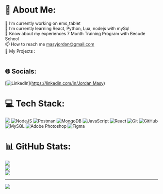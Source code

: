 # 💫 About Me:
🔭 I’m currently working on ems_tablet<br>🌱 I’m currently learning  React, Python, Lua, nodejs with mySql<br>📄 Know about my experiences 7 Month Training Program with Becode School<br>📫 How to reach me masyjordan@gmail.com <br>
🎒 My Projects : 
<br><br>


## 🌐 Socials:
[![LinkedIn](https://img.shields.io/badge/LinkedIn-%230077B5.svg?logo=linkedin&logoColor=white)]([https://linkedin.com/in/Jordan Masy](https://www.linkedin.com/in/jordan-masy/)) 

# 💻 Tech Stack:
![](https://img.shields.io/badge/c-%2300599C.svg?style=for-the-badge&logo=c&logoColor=white) ![NodeJS](https://img.shields.io/badge/node.js-6DA55F?style=for-the-badge&logo=node.js&logoColor=white) ![Postman](https://img.shields.io/badge/Postman-FF6C37?style=for-the-badge&logo=postman&logoColor=white) ![MongoDB](https://img.shields.io/badge/MongoDB-%234ea94b.svg?style=for-the-badge&logo=mongodb&logoColor=white) ![JavaScript](https://img.shields.io/badge/javascript-%23323330.svg?style=for-the-badge&logo=javascript&logoColor=%23F7DF1E) ![React](https://img.shields.io/badge/react-%2320232a.svg?style=for-the-badge&logo=react&logoColor=%2361DAFB) ![Git](https://img.shields.io/badge/git-%23F05033.svg?style=for-the-badge&logo=git&logoColor=white) ![GitHub](https://img.shields.io/badge/github-%23121011.svg?style=for-the-badge&logo=github&logoColor=white) ![MySQL](https://img.shields.io/badge/mysql-4479A1.svg?style=for-the-badge&logo=mysql&logoColor=white) ![Adobe Photoshop](https://img.shields.io/badge/adobe%20photoshop-%2331A8FF.svg?style=for-the-badge&logo=adobe%20photoshop&logoColor=white) ![Figma](https://img.shields.io/badge/figma-%23F24E1E.svg?style=for-the-badge&logo=figma&logoColor=white)
# 📊 GitHub Stats:
![](https://github-readme-stats.vercel.app/api?username=MJordanBecode&theme=gruvbox&hide_border=false&include_all_commits=true&count_private=true)<br/>
![](https://github-readme-streak-stats.herokuapp.com/?user=MJordanBecode&theme=gruvbox&hide_border=false)<br/>
![](https://github-readme-stats.vercel.app/api/top-langs/?username=MJordanBecode&theme=gruvbox&hide_border=false&include_all_commits=true&count_private=true&layout=compact)

---
[![](https://visitcount.itsvg.in/api?id=MJordanBecode&icon=0&color=1)](https://visitcount.itsvg.in)

<!-- Proudly created with GPRM ( https://gprm.itsvg.in ) -->
